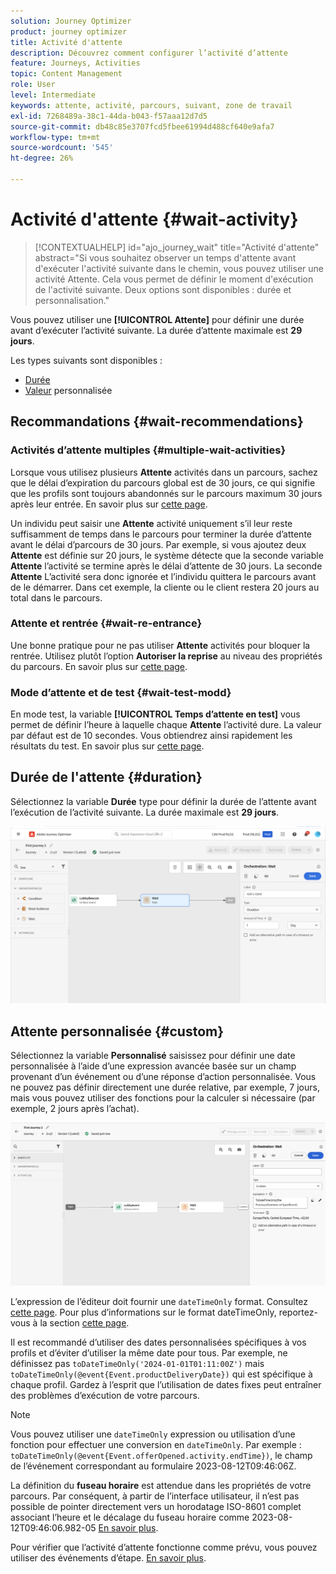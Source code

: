 ```yaml
---
solution: Journey Optimizer
product: journey optimizer
title: Activité d'attente
description: Découvrez comment configurer l’activité d’attente
feature: Journeys, Activities
topic: Content Management
role: User
level: Intermediate
keywords: attente, activité, parcours, suivant, zone de travail
exl-id: 7268489a-38c1-44da-b043-f57aaa12d7d5
source-git-commit: db48c85e3707fcd5fbee61994d488cf640e9afa7
workflow-type: tm+mt
source-wordcount: '545'
ht-degree: 26%

---
```


# Activité d&#39;attente {#wait-activity}

>[!CONTEXTUALHELP]
>id="ajo_journey_wait"
>title="Activité d&#39;attente"
>abstract="Si vous souhaitez observer un temps d&#39;attente avant d&#39;exécuter l&#39;activité suivante dans le chemin, vous pouvez utiliser une activité Attente. Cela vous permet de définir le moment d&#39;exécution de l&#39;activité suivante. Deux options sont disponibles : durée et personnalisation."

Vous pouvez utiliser une **[!UICONTROL Attente]** pour définir une durée avant d’exécuter l’activité suivante.  La durée d’attente maximale est **29 jours**.

Les types suivants sont disponibles :

* [Durée](#duration)
* [Valeur](#custom) personnalisée

<!--
* [Email send time optimization](#email_send_time_optimization)
* [Fixed date](#fixed_date) 
-->

## Recommandations {#wait-recommendations}

### Activités d’attente multiples {#multiple-wait-activities}

Lorsque vous utilisez plusieurs **Attente** activités dans un parcours, sachez que le délai d’expiration du parcours global est de 30 jours, ce qui signifie que les profils sont toujours abandonnés sur le parcours maximum 30 jours après leur entrée. En savoir plus sur [cette page](../building-journeys/journey-gs.md#global_timeout).

Un individu peut saisir une **Attente** activité uniquement s’il leur reste suffisamment de temps dans le parcours pour terminer la durée d’attente avant le délai d’parcours de 30 jours. Par exemple, si vous ajoutez deux **Attente** est définie sur 20 jours, le système détecte que la seconde variable **Attente** l’activité se termine après le délai d’attente de 30 jours. La seconde **Attente** L’activité sera donc ignorée et l’individu quittera le parcours avant de le démarrer. Dans cet exemple, la cliente ou le client restera 20 jours au total dans le parcours.

### Attente et rentrée {#wait-re-entrance}

Une bonne pratique pour ne pas utiliser **Attente** activités pour bloquer la rentrée. Utilisez plutôt l’option **Autoriser la reprise** au niveau des propriétés du parcours. En savoir plus sur [cette page](../building-journeys/journey-gs.md#entrance).

### Mode d’attente et de test {#wait-test-modd}

En mode test, la variable **[!UICONTROL Temps d’attente en test]** vous permet de définir l’heure à laquelle chaque **Attente** l’activité dure. La valeur par défaut est de 10 secondes. Vous obtiendrez ainsi rapidement les résultats du test. En savoir plus sur [cette page](../building-journeys/testing-the-journey.md).


## Durée de l&#39;attente {#duration}

Sélectionnez la variable **Durée** type pour définir la durée de l’attente avant l’exécution de l’activité suivante. La durée maximale est **29 jours**.

![Définition de la durée d’attente](assets/journey55.png)

<!--
## Fixed date wait{#fixed_date}

Select the date for the execution of the next activity.

![](assets/journey56.png)

-->

## Attente personnalisée {#custom}

Sélectionnez la variable **Personnalisé** saisissez pour définir une date personnalisée à l’aide d’une expression avancée basée sur un champ provenant d’un événement ou d’une réponse d’action personnalisée. Vous ne pouvez pas définir directement une durée relative, par exemple, 7 jours, mais vous pouvez utiliser des fonctions pour la calculer si nécessaire (par exemple, 2 jours après l’achat).

![Définition d’une attente personnalisée avec une expression](assets/journey57.png)

L’expression de l’éditeur doit fournir une `dateTimeOnly` format. Consultez [cette page](expression/expressionadvanced.md). Pour plus d’informations sur le format dateTimeOnly, reportez-vous à la section [cette page](expression/data-types.md).

Il est recommandé d’utiliser des dates personnalisées spécifiques à vos profils et d’éviter d’utiliser la même date pour tous. Par exemple, ne définissez pas `toDateTimeOnly('2024-01-01T01:11:00Z')` mais `toDateTimeOnly(@event{Event.productDeliveryDate})` qui est spécifique à chaque profil. Gardez à l’esprit que l’utilisation de dates fixes peut entraîner des problèmes d’exécution de votre parcours.


>[!NOTE]
>
>Vous pouvez utiliser une `dateTimeOnly` expression ou utilisation d’une fonction pour effectuer une conversion en `dateTimeOnly`. Par exemple : `toDateTimeOnly(@event{Event.offerOpened.activity.endTime})`, le champ de l’événement correspondant au formulaire 2023-08-12T09:46:06Z.
>
>La définition du **fuseau horaire** est attendue dans les propriétés de votre parcours. Par conséquent, à partir de l’interface utilisateur, il n’est pas possible de pointer directement vers un horodatage ISO-8601 complet associant l’heure et le décalage du fuseau horaire comme 2023-08-12T09:46:06.982-05 [En savoir plus](../building-journeys/timezone-management.md).


Pour vérifier que l’activité d’attente fonctionne comme prévu, vous pouvez utiliser des événements d’étape. [En savoir plus](../reports/query-examples.md#common-queries).

<!--## Email send time optimization{#email_send_time_optimization}

This type of wait uses a score calculated in Adobe Experience Platform. The score calculates the propensity to click or open an email in the future based on past behavior. Note that the algorithm calculating the score needs a certain amount of data to work. As a result, when it does not have enough data, the default wait time will apply. At publication time, you'll be notified that the default time applies.

>[!NOTE]
>
>The first event of your journey must have a namespace.
>
>This capability is only available after an **[!UICONTROL Email]** activity. You need to have Adobe Campaign Standard.

1. In the **[!UICONTROL Amount of time]** field, define the number of hours to consider to optimize email sending.
1. In the **[!UICONTROL Optimization type]** field, choose if the optimization should increase clicks or opens.
1. In the **[!UICONTROL Default time]** field, define the default time to wait if the predictive send time score is not available.

    >[!NOTE]
    >
    >Note that the send time score can be unavailable because there is not enough data to perform the calculation. In this case, you will be informed, at publication time, that the default time applies.

![](assets/journey57bis.png)-->
